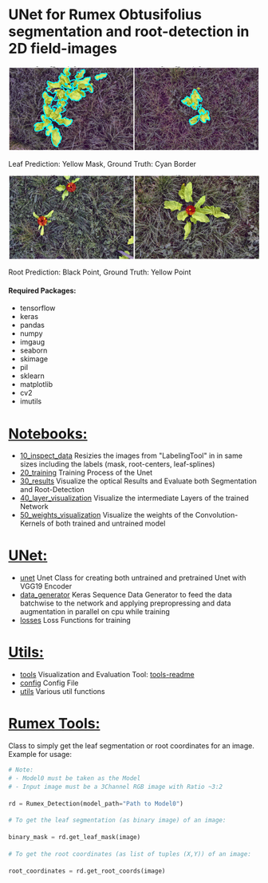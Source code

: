 # UNet for Rumex Obtusifolius segmentation and root-detection in 2D field-images

![alt text](assets/segmentation.png)

Leaf Prediction: Yellow Mask, Ground Truth: Cyan Border

![alt text](assets/roots.png)

Root Prediction: Black Point, Ground Truth: Yellow Point

#### Required Packages:
- tensorflow
- keras
- pandas
- numpy
- imgaug
- seaborn
- skimage
- pil
- sklearn
- matplotlib
- cv2
- imutils
 
 # [Notebooks:](notebooks/)
 * [10_inspect_data](notebooks/10_inspect_data.ipynb) Resizies the images from "LabelingTool" in in same sizes including the labels (mask, root-centers, leaf-splines)
 * [20_training](notebooks/20_training.ipynb) Training Process of the Unet
 * [30_results](notebooks/30_results.ipynb) Visualize the optical Results and Evaluate both Segmentation and Root-Detection
 * [40_layer_visualization](notebooks/40_layer_visualization.ipynb) Visualize the intermediate Layers of the trained Network
 * [50_weights_visualization](notebooks/50_weights_visualization.ipynb) Visualize the weights of the Convolution-Kernels of both trained and untrained model


# [UNet:](unet/)
* [unet](unet/unet.py) Unet Class for creating both untrained and pretrained Unet with VGG19 Encoder
* [data_generator](unet/data_generator.py) Keras Sequence Data Generator to feed the data batchwise to the network and applying prepropressing and data augmentation in parallel on cpu while training
* [losses](unet/losses.py) Loss Functions for training

# [Utils:](utils/)
* [tools](utils/tools.py) Visualization and Evaluation Tool: [tools-readme](utils/)
* [config](utils/config.py) Config File
* [utils](utils/utils.py) Various util functions

# [Rumex Tools:](rumex_tools.py)
Class to simply get the leaf segmentation or root coordinates for an image.
Example for usage:

```python
# Note: 
# - Model0 must be taken as the Model
# - Input image must be a 3Channel RGB image with Ratio ~3:2

rd = Rumex_Detection(model_path="Path to Model0")

# To get the leaf segmentation (as binary image) of an image:

binary_mask = rd.get_leaf_mask(image)

# To get the root coordinates (as list of tuples (X,Y)) of an image:

root_coordinates = rd.get_root_coords(image)

```
